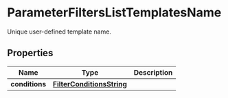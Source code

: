 

# ParameterFiltersListTemplatesName

Unique user-defined template name.

## Properties

| Name | Type | Description |
|------------ | ------------- | ------------- |
|**conditions** | [**FilterConditionsString**](FilterConditionsString.md) |  |



